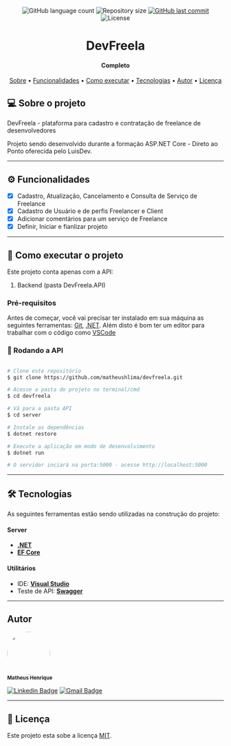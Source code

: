 <p align="center">
  <img alt="GitHub language count" src="https://img.shields.io/github/languages/count/matheushlima/devfreela?color=%2304D361">
  <img alt="Repository size" src="https://img.shields.io/github/repo-size/matheushlima/devfreela">  
  <a href="https://github.com/matheushlima/devfreela/tree/main">
    <img alt="GitHub last commit" src="https://img.shields.io/github/last-commit/matheushlima/devfreela">
  </a>    
   <img alt="License" src="https://img.shields.io/badge/license-MIT-brightgreen">   
</p>

<h1 align="center">
    DevFreela
</h1>

<h4 align="center"> 
	Completo
</h4>

<p align="center">
 <a href="#-sobre-o-projeto">Sobre</a> •
 <a href="#%EF%B8%8F-funcionalidades">Funcionalidades</a> •
 <a href="#-como-executar-o-projeto">Como executar</a> • 
 <a href="#-tecnologias">Tecnologias</a> • 
 <a href="#-autor">Autor</a> • 
 <a href="#user-content--licença">Licença</a>
</p>

## 💻 Sobre o projeto

DevFreela - plataforma para cadastro e contratação de freelance de desenvolvedores

Projeto sendo desenvolvido durante a formação ASP.NET Core - Direto ao Ponto oferecida pelo LuisDev.

---

## ⚙️ Funcionalidades

- [x] Cadastro, Atualização, Cancelamento e Consulta de Serviço de Freelance
- [x] Cadastro de Usuário e de perfis Freelancer e Client
- [x] Adicionar comentários para um serviço de Freelance
- [x] Definir, Iniciar e fianlizar projeto

---

## 🚀 Como executar o projeto

Este projeto conta apenas com a API:

1. Backend (pasta DevFreela.API)

### Pré-requisitos

Antes de começar, você vai precisar ter instalado em sua máquina as seguintes ferramentas:
[Git](https://git-scm.com), [.NET](https://dotnet.microsoft.com/en-us/).
Além disto é bom ter um editor para trabalhar com o código como [VSCode](https://code.visualstudio.com/)

### 🎲 Rodando a API

```bash

# Clone este repositório
$ git clone https://github.com/matheushlima/devfreela.git

# Acesse a pasta do projeto no terminal/cmd
$ cd devfreela

# Vá para a pasta API
$ cd server

# Instale as dependências
$ dotnet restore

# Execute a aplicação em modo de desenvolvimento
$ dotnet run

# O servidor inciará na porta:5000 - acesse http://localhost:5000

```

---

## 🛠 Tecnologias

As seguintes ferramentas estão sendo utilizadas na construção do projeto:

#### **Server**

- **[.NET](https://dotnet.microsoft.com/en-us/)**
- **[EF Core](https://docs.microsoft.com/pt-br/ef/core/)**

#### [](https://github.com/tgmarinho/Ecoleta#utilit%C3%A1rios)**Utilitários**

- IDE: **[Visual Studio](https://visualstudio.microsoft.com/)**
- Teste de API: **[Swagger](https://swagger.io/)**

---

## Autor

 <img style="border-radius: 50%;" src="https://avatars.githubusercontent.com/u/61208750?v=4" width="100px;" alt=""/>
 <br />
 <sub><b>Matheus Henrique</b></sub>

[![Linkedin Badge](https://img.shields.io/badge/-Matheus-blue?style=flat-square&logo=Linkedin&logoColor=white&link=https://www.linkedin.com/in/matheus-henrique-31b974118/)](https://www.linkedin.com/in/matheus-henrique-31b974118/)
[![Gmail Badge](https://img.shields.io/badge/-math.henry04@hotmail.com-c14438?style=flat-square&logo=Gmail&logoColor=white&link=mailto:math.henry04@hotmail.com)](mailto:math.henry04@hotmail.com)

---

## 📝 Licença

Este projeto esta sobe a licença [MIT](./LICENSE).
